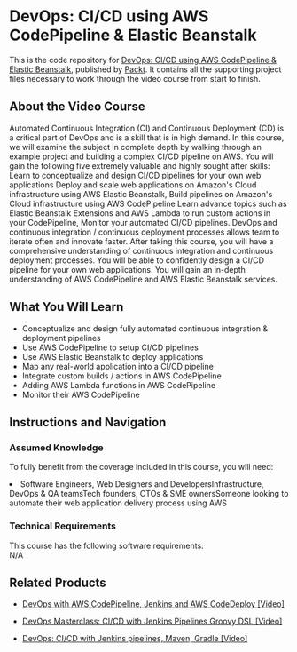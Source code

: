 # DevOps: CI/CD using AWS CodePipeline & Elastic Beanstalk	
This is the code repository for [DevOps: CI/CD using AWS CodePipeline & Elastic Beanstalk](https://www.packtpub.com/web-development/devops-cicd-using-aws-codepipeline-elastic-beanstalk-video), published by [Packt](https://www.packtpub.com/?utm_source=github). It contains all the supporting project files necessary to work through the video course from start to finish.
## About the Video Course
Automated Continuous Integration (CI) and Continuous Deployment (CD) is a critical part of DevOps and is a skill that is in high demand. 
In this course, we will examine the subject in complete depth by walking through an example project and building a complex CI/CD pipeline on AWS. You will gain the following five extremely valuable and highly sought after skills:
Learn to conceptualize and design CI/CD pipelines for your own web applications
Deploy and scale web applications on Amazon's Cloud infrastructure using AWS Elastic Beanstalk, Build pipelines on Amazon's Cloud infrastructure using AWS CodePipeline
Learn advance topics such as Elastic Beanstalk Extensions and AWS Lambda to run custom actions in your CodePipeline, Monitor your automated CI/CD pipelines. DevOps and continuous integration / continuous deployment processes allows team to iterate often and innovate faster. After taking this course, you will have a comprehensive understanding of continuous integration and continuous deployment processes. You will be able to confidently design a CI/CD pipeline for your own web applications. You will gain an in-depth understanding of AWS CodePipeline and AWS Elastic Beanstalk services.

<H2>What You Will Learn</H2>
<DIV class=book-info-will-learn-text>
<UL>
<LI>Conceptualize and design fully automated continuous integration & deployment pipelines</LI>
<LI>Use AWS CodePipeline to setup CI/CD pipelines</LI>
<LI>Use AWS Elastic Beanstalk to deploy applications</LI>
<LI>Map any real-world application into a CI/CD pipeline</LI>
<LI>Integrate custom builds / actions in AWS CodePipeline</LI>
<LI>Adding AWS Lambda functions in AWS CodePipeline</LI>
<LI>Monitor their AWS CodePipeline</LI>
</UL></DIV>

## Instructions and Navigation
### Assumed Knowledge
To fully benefit from the coverage included in this course, you will need:<br/>
<DIV class=book-info-will-learn-text>
<LI>Software Engineers, Web Designers and DevelopersInfrastructure, DevOps & QA teamsTech founders, CTOs & SME ownersSomeone looking to automate their web application delivery process using AWS</LI> 
<DIV>

### Technical Requirements
This course has the following software requirements:<br/>
N/A

## Related Products
* [DevOps with AWS CodePipeline, Jenkins and AWS CodeDeploy [Video]](https://www.packtpub.com/web-development/devops-aws-codepipeline-jenkins-and-aws-codedeploy-video)

* [DevOps Masterclass: CI/CD with Jenkins Pipelines Groovy DSL [Video]](https://www.packtpub.com/virtualization-and-cloud/devops-masterclass-cicd-jenkins-pipelines-groovy-dsl-video)

* [DevOps: CI/CD with Jenkins pipelines, Maven, Gradle [Video]](https://www.packtpub.com/networking-and-servers/devops-cicd-jenkins-pipelines-maven-gradle-video)
